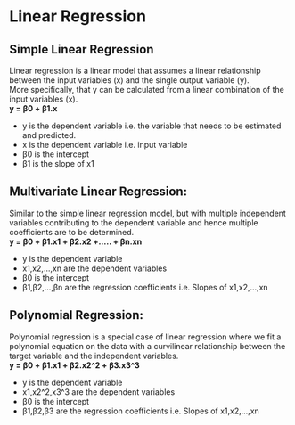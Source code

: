 # Linear Regression
## Simple Linear Regression
Linear regression is a linear model that assumes a linear relationship between the input variables (x) and the single output variable (y). <br>
More specifically, that y can be calculated from a linear combination of the input variables (x). <br>
**y = β0 + β1.x** <br>
<ul>
<li>y is the dependent variable i.e. the variable that needs to be estimated and predicted.</li>
<li>x is the dependent variable i.e. input variable</li>
<li>β0 is the intercept</li>
<li>β1 is the slope of x1</li>
</ul>

## Multivariate Linear Regression:
Similar to the simple linear regression model, but with multiple independent variables contributing to the dependent variable and hence multiple coefficients are to be determined. <br>
**y = β0 + β1.x1 + β2.x2 +….. + βn.xn** <br>
<ul>
<li>y is the dependent variable</li>
<li>x1,x2,...,xn are the dependent variables</li>
<li>β0 is the intercept</li>
<li>β1,β2,...,βn are the regression coefficients i.e. Slopes of x1,x2,...,xn</li>
</ul>

## Polynomial Regression:
Polynomial regression is a special case of linear regression where we fit a polynomial equation on the data with a curvilinear relationship between the target variable and the independent variables. <br>
**y = β0 + β1.x1 + β2.x2^2 + β3.x3^3** <br>
<ul>
<li>y is the dependent variable</li>
<li>x1,x2^2,x3^3 are the dependent variables</li>
<li>β0 is the intercept</li>
<li>β1,β2,β3 are the regression coefficients i.e. Slopes of x1,x2,...,xn</li>
</ul>
